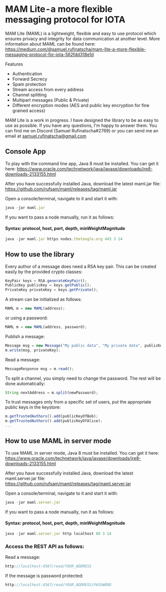 # MAM Lite - a more flexible messaging protocol for IOTA

MAM Lite (MAML) is a  lightweight, flexible and easy to use protocol which ensures privacy and integrity for data communication at another level. More information about MAML can be found here: https://medium.com/@samuel.rufinatscha/mam-lite-a-more-flexible-messaging-protocol-for-iota-562fdd318e1d

Features
- Authentication
- Forward Secrecy
- Spam protection
- Stream access from every address
- Channel splitting
- Multipart messages (Public & Private)
- Different encryption modes (AES and public key encryption for fine grained access)

MAM Lite is a work in progress. I have designed the library to be as easy to use as possible. If you have any questions, I'm happy to answer them. You can find me on Discord (Samuel Rufinatscha#2769) or you can send me an email at samuel.rufinatscha@gmail.com

## Console App

To play with the command line app, Java 8 must be installed.
You can get it here: https://www.oracle.com/technetwork/java/javase/downloads/jre8-downloads-2133155.html

After you have successfully installed Java, download the latest maml.jar file: https://github.com/rufsam/maml/releases/tag/maml.jar

Open a console/terminal, navigate to it and start it with:

```js
java -jar maml.jar
```
If you want to pass a node manually, run it as follows:
#### Syntax: protocol, host, port, depth, minWeightMagnitude
```js
java -jar maml.jar https nodes.thetangle.org 443 3 14
```


## How to use the library

Every author of a message does need a RSA key pair. This can be created easily by the provided crypto classes:

```js
KeyPair keys = RSA.generateKeyPair();
PublicKey publicKey = keys.getPublic();
PrivateKey privateKey = keys.getPrivate();
```

A stream can be initialized as follows:

```js
MAML m = new MAML(address);
```
or using a password:
```js
MAML m = new MAML(address, password);
```
Publish a message:

```js    
Message msg = new Message("My public data", "My private data", publicKey);
m.write(msg, privateKey);
```

Read a message:

```js
MessageResponse msg = m.read();
```

To split a channel, you simply need to change the password. The rest will be done automatically:

```js
String nextAddress = m.split(newPassword);
```

To trust messages only from a specific set of users, put the appropriate public keys in the keystore:

```js
m.getTrustedAuthors().add(publicKeyOfBob);
m.getTrustedAuthors().add(publicKeyOfAlice);
...
```

## How to use MAML in server mode

To use MAML in server mode, Java 8 must be installed.
You can get it here: https://www.oracle.com/technetwork/java/javase/downloads/jre8-downloads-2133155.html

After you have successfully installed Java, download the latest maml.server.jar file: https://github.com/rufsam/maml/releases/tag/maml.server.jar

Open a console/terminal, navigate to it and start it with:

```js
java -jar maml.server.jar
```
If you want to pass a node manually, run it as follows:
#### Syntax: protocol, host, port, depth, minWeightMagnitude
```js
java -jar maml.server.jar http localhost 80 3 14
```


### Access the REST API as follows:

Read a message:
```js
http://localhost:4567/read/YOUR_ADDRESS
```
If the message is password protected:
```js
http://localhost:4567/read/YOUR_ADDRESS/PASSWORD
```
